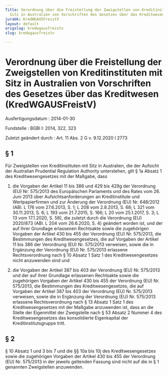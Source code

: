 ```yaml
---
Title: Verordnung über die Freistellung der Zweigstellen von Kreditinstituten mit
  Sitz in Australien von Vorschriften des Gesetzes über das Kreditwesen
jurabk: KredWGAUSFreistV
layout: default
origslug: kredwgausfreistv
slug: kredwgausfreistv

---
```


# Verordnung über die Freistellung der Zweigstellen von Kreditinstituten mit Sitz in Australien von Vorschriften des Gesetzes über das Kreditwesen (KredWGAUSFreistV)

Ausfertigungsdatum
:   2014-01-30

Fundstelle
:   BGBl I: 2014, 322, 323

Zuletzt geändert durch
:   Art. 11 Abs. 2 G v. 9.12.2020 I 2773


## § 1

Für Zweigstellen von Kreditinstituten mit Sitz in Australien, die der Aufsicht der Australian Prudential Regulation Authority unterstehen, gilt § 1a Absatz 1 des Kreditwesengesetzes mit der Maßgabe, dass

1.  die Vorgaben der Artikel 11 bis 386 und 429 bis 429g der Verordnung (EU) Nr. 575/2013 des Europäischen Parlaments und des Rates vom 26. Juni 2013 über Aufsichtsanforderungen an Kreditinstitute und Wertpapierfirmen und zur Änderung der Verordnung (EU) Nr. 648/2012 (ABl. L 176 vom 27.6.2013, S. 1; L 208 vom 2.8.2013, S. 68; L 321 vom 30.11.2013, S. 6; L 193 vom 21.7.2015, S. 166; L 20 vom 25.1.2017, S. 3; L 13 vom 17.1.2020, S. 58), die zuletzt durch die Verordnung (EU) 2020/873 (ABl. L 204 vom 26.6.2020, S. 4) geändert worden ist, und der auf ihrer Grundlage erlassenen Rechtsakte sowie die zugehörigen Vorgaben der Artikel 430 bis 455 der Verordnung (EU) Nr. 575/2013, die Bestimmungen des Kreditwesengesetzes, die auf Vorgaben der Artikel 11 bis 386 der Verordnung (EU) Nr. 575/2013 verweisen, sowie die in Ergänzung der Verordnung (EU) Nr. 575/2013 erlassene Rechtsverordnung nach § 10 Absatz 1 Satz 1 des Kreditwesengesetzes nicht anzuwenden sind und


2.  die Vorgaben der Artikel 387 bis 403 der Verordnung (EU) Nr. 575/2013 und der auf ihrer Grundlage erlassenen Rechtsakte sowie die zugehörigen Vorgaben der Artikel 430 bis 455 der Verordnung (EU) Nr. 575/2013, die Bestimmungen des Kreditwesengesetzes, die auf Vorgaben der Artikel 387 bis 403 der Verordnung (EU) Nr. 575/2013 verweisen, sowie die in Ergänzung der Verordnung (EU) Nr. 575/2013 erlassene Rechtsverordnung nach § 13 Absatz 1 Satz 1 des Kreditwesengesetzes mit der Maßgabe anzuwenden ist, dass an die Stelle der Eigenmittel der Zweigstelle nach § 53 Absatz 2 Nummer 4 des Kreditwesengesetzes das konsolidierte Eigenkapital der Kreditinstitutsgruppe tritt.





## § 2

§ 10 Absatz 1 und 3 bis 7 und die §§ 10a bis 10j des Kreditwesengesetzes sowie die zugehörigen Vorgaben der Artikel 430 bis 455 der Verordnung (EU) Nr. 575/2013 in der jeweils geltenden Fassung sind nicht auf die in § 1 genannten Zweigstellen anzuwenden.

